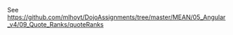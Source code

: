 See https://github.com/mlhoyt/DojoAssignments/tree/master/MEAN/05_Angular_v4/09_Quote_Ranks/quoteRanks
